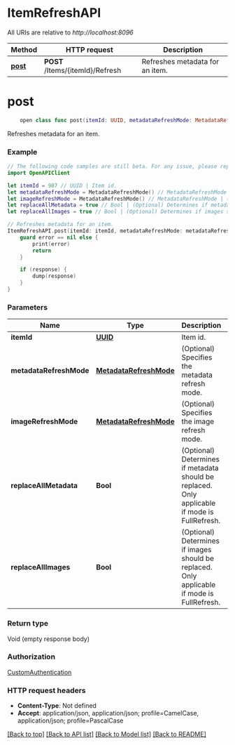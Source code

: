 # ItemRefreshAPI

All URIs are relative to *http://localhost:8096*

Method | HTTP request | Description
------------- | ------------- | -------------
[**post**](ItemRefreshAPI.md#post) | **POST** /Items/{itemId}/Refresh | Refreshes metadata for an item.


# **post**
```swift
    open class func post(itemId: UUID, metadataRefreshMode: MetadataRefreshMode? = nil, imageRefreshMode: MetadataRefreshMode? = nil, replaceAllMetadata: Bool? = nil, replaceAllImages: Bool? = nil, completion: @escaping (_ data: Void?, _ error: Error?) -> Void)
```

Refreshes metadata for an item.

### Example 
```swift
// The following code samples are still beta. For any issue, please report via http://github.com/OpenAPITools/openapi-generator/issues/new
import OpenAPIClient

let itemId = 987 // UUID | Item id.
let metadataRefreshMode = MetadataRefreshMode() // MetadataRefreshMode | (Optional) Specifies the metadata refresh mode. (optional)
let imageRefreshMode = MetadataRefreshMode() // MetadataRefreshMode | (Optional) Specifies the image refresh mode. (optional)
let replaceAllMetadata = true // Bool | (Optional) Determines if metadata should be replaced. Only applicable if mode is FullRefresh. (optional) (default to false)
let replaceAllImages = true // Bool | (Optional) Determines if images should be replaced. Only applicable if mode is FullRefresh. (optional) (default to false)

// Refreshes metadata for an item.
ItemRefreshAPI.post(itemId: itemId, metadataRefreshMode: metadataRefreshMode, imageRefreshMode: imageRefreshMode, replaceAllMetadata: replaceAllMetadata, replaceAllImages: replaceAllImages) { (response, error) in
    guard error == nil else {
        print(error)
        return
    }

    if (response) {
        dump(response)
    }
}
```

### Parameters

Name | Type | Description  | Notes
------------- | ------------- | ------------- | -------------
 **itemId** | [**UUID**](.md) | Item id. | 
 **metadataRefreshMode** | [**MetadataRefreshMode**](.md) | (Optional) Specifies the metadata refresh mode. | [optional] 
 **imageRefreshMode** | [**MetadataRefreshMode**](.md) | (Optional) Specifies the image refresh mode. | [optional] 
 **replaceAllMetadata** | **Bool** | (Optional) Determines if metadata should be replaced. Only applicable if mode is FullRefresh. | [optional] [default to false]
 **replaceAllImages** | **Bool** | (Optional) Determines if images should be replaced. Only applicable if mode is FullRefresh. | [optional] [default to false]

### Return type

Void (empty response body)

### Authorization

[CustomAuthentication](../README.md#CustomAuthentication)

### HTTP request headers

 - **Content-Type**: Not defined
 - **Accept**: application/json, application/json; profile=CamelCase, application/json; profile=PascalCase

[[Back to top]](#) [[Back to API list]](../README.md#documentation-for-api-endpoints) [[Back to Model list]](../README.md#documentation-for-models) [[Back to README]](../README.md)


